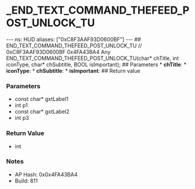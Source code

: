 # _END_TEXT_COMMAND_THEFEED_POST_UNLOCK_TU

--- ns: HUD aliases: ["0xC8F3AAF93D0600BF"] --- ## END_TEXT_COMMAND_THEFEED_POST_UNLOCK_TU  // 0xC8F3AAF93D0600BF 0x4FA43BA4 Any END_TEXT_COMMAND_THEFEED_POST_UNLOCK_TU(char* chTitle, int iconType, char* chSubtitle, BOOL isImportant);   ## Parameters * **chTitle**: * **iconType**: * **chSubtitle**: * **isImportant**:  ## Return value

### Parameters
* const char* gxtLabel1
* int p1
* const char* gxtLabel2
* int p3

### Return Value
* int

### Notes
* AP Hash: 0x0x4FA43BA4
* Build: 811

